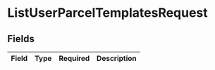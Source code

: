 # ListUserParcelTemplatesRequest


## Fields

| Field       | Type        | Required    | Description |
| ----------- | ----------- | ----------- | ----------- |